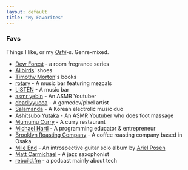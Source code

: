 ```yaml
---
layout: default
title: "My Favorites"
---
```


### Favs
Things I like, or my [_Oshi_](https://ja.wiktionary.org/wiki/%E3%81%8A%E3%81%97#%E5%90%8D%E8%A9%9E%EF%BC%9A%E6%8E%A8%E3%81%97)-s. Genre-mixed.

- [Dew Forest](https://online.actus-interior.com/item/2099282/) - a room fregrance series
- [Allbirds](https://www.allbirds.com/)' shoes
- [Timothy Morton](https://en.wikipedia.org/wiki/Timothy_Morton)'s books
- [rotary](https://www.instagram.com/rotary_bar/) - A music bar featuring mezcals
- [LISTEN](https://www.instagram.com/listen_yokohama/) - A music bar
- [asmr yebin](https://www.youtube.com/@yebinne_e) - An ASMR Youtuber
- [deadlyyucca](https://deadlyyucca.com/) - A gamedev/pixel artist
- [Salamanda](https://www.youtube.com/watch?v=FV3dXuDA-VQ) - A Korean electrolic music duo
- [Ashitsubo Yutaka](https://www.youtube.com/@YutakaREFLEX) - An ASMR Youtuber who does foot massage
- [Mumumu Curry](https://muybien-yokohama.com/mumumu/) - A curry restaurant
- [Michael Hartl](https://www.michaelhartl.com/) - A programming educator & entrepreneur
- [Brooklyn Roasting Company](http://brooklynroasting.jp/) - A coffee roasting company based in Osaka
- [Mile End](https://www.youtube.com/watch?v=u8YtZkYs55w) - An introspective guitar solo album by [Ariel Posen](https://www.arielposen.com/)
- [Matt Carmichael](https://www.mattcarmichaelmusic.com/) - A jazz saxophonist
- [rebuild.fm](https://rebuild.fm/) - a podcast mainly about tech